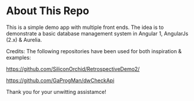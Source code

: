 # About This Repo #

This is a simple demo app with multiple front ends. The idea is to demonstrate a basic database management system in Angular 1, AngularJs (2.x) & Aurelia.

Credits:
The following repositories have been used for both inspiration & examples:

https://github.com/SiliconOrchid/RetrospectiveDemo2/

https://github.com/GaProgMan/dwCheckApi

Thank you for your unwitting assistamce!
